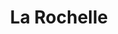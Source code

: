 ---
guid: "9bc7f0fc021a"
title: "La Rochelle"
latlng: "46.156879, -1.152804"
youtubeId: "Yl_gSA2AnPs" 
---